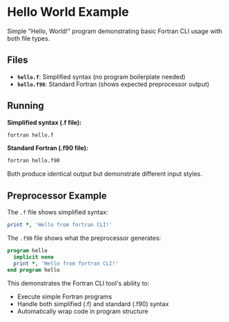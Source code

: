 # Hello World Example

Simple "Hello, World!" program demonstrating basic Fortran CLI usage with both file types.

## Files

- **`hello.f`**: Simplified syntax (no program boilerplate needed)
- **`hello.f90`**: Standard Fortran (shows expected preprocessor output)

## Running

**Simplified syntax (.f file):**
```bash
fortran hello.f
```

**Standard Fortran (.f90 file):**
```bash
fortran hello.f90
```

Both produce identical output but demonstrate different input styles.

## Preprocessor Example

The `.f` file shows simplified syntax:
```fortran
print *, 'Hello from fortran CLI!'
```

The `.f90` file shows what the preprocessor generates:
```fortran
program hello
  implicit none
  print *, 'Hello from fortran CLI!'
end program hello
```

This demonstrates the Fortran CLI tool's ability to:
- Execute simple Fortran programs
- Handle both simplified (.f) and standard (.f90) syntax
- Automatically wrap code in program structure